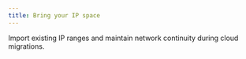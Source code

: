 ```yaml
---
title: Bring your IP space
---
```


Import existing IP ranges and maintain network continuity during cloud migrations.
